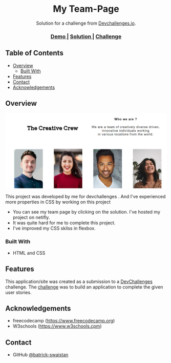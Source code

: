 <!-- Please update value in the {}  -->

<h1 align="center">My Team-Page</h1>

<div align="center">
   Solution for a challenge from  <a href="https://team-page-ecru-five.vercel.app/" target="_blank">Devchallenges.io</a>.
</div>

<div align="center">
  <h3>
    <a href="https://unruffled-engelbart-069be4.netlify.app/">
      Demo
    </a>
    <span> | </span>
    <a href="https://unruffled-engelbart-069be4.netlify.app/">
      Solution
    </a>
    <span> | </span>
    <a href="https://devchallenges.io/challenges/hhmesazsqgKXrTkYkt0U">
      Challenge
    </a>
  </h3>
</div>

<!-- TABLE OF CONTENTS -->

## Table of Contents

- [Overview](#overview)
  - [Built With](#built-with)
- [Features](#features)
- [Contact](#contact)
- [Acknowledgements](#acknowledgements)

<!-- OVERVIEW -->

## Overview

![screenshot](https://github.com/batrick-swaistan/team-page/blob/main/Capture.PNG)

This project was developed by me for devchallenges . And I've experienced more properties in CSS by working on this project 

- You can see my team page by clicking on the solution. I've hosted my project on netifly.
- It was quite hard for me to complete this project.
- I've improved my CSS skilss in flexbox.

### Built With

<!-- This section should list any major frameworks that you built your project using. Here are a few examples.-->

- HTML and CSS

## Features

<!-- List the features of your application or follow the template. Don't share the figma file here :) -->

This application/site was created as a submission to a [DevChallenges](https://devchallenges.io/challenges) challenge. The [challenge](https://devchallenges.io/challenges/hhmesazsqgKXrTkYkt0U) was to build an application to complete the given user stories.


## Acknowledgements

<!-- This section should list any articles or add-ons/plugins that helps you to complete the project. This is optional but it will help you in the future. For exmpale -->

- freecodecamp (https://www.freecodecamp.org)
- W3schools (https://www.w3schools.cpm)

## Contact


- GitHub [@batrick-swaistan](https://github.com/batrick-swaistan)

